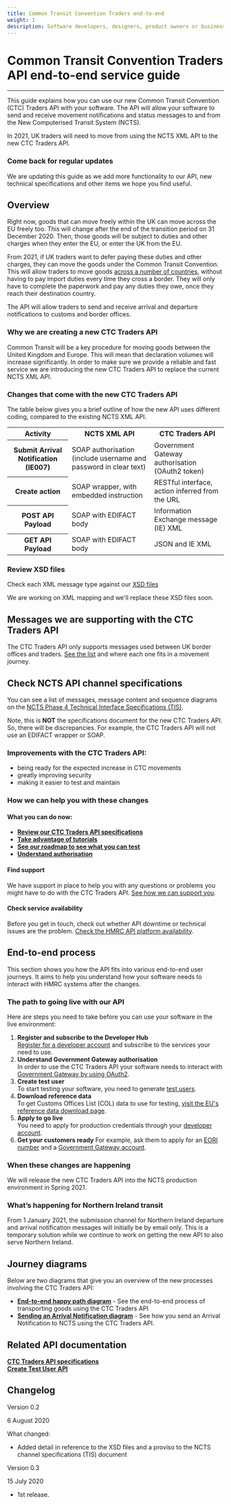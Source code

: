 ```yaml
---
title: Common Transit Convention Traders end-to-end
weight: 1
description: Software developers, designers, product owners or business analysts. Integrate your software with Common Transit Convention Traders API.
---
```


# Common Transit Convention Traders API end-to-end service guide

***

This guide explains how you can use our new Common Transit Convention (CTC) Traders API with your software. The API will allow your software to send and receive movement notifications and status messages to and from the New Computerised Transit System (NCTS).

In 2021, UK traders will need to move from using the NCTS XML API to the new CTC Traders API.


### Come back for regular updates

We are updating this guide as we add more functionality to our API, new technical specifications and other items we hope you find useful.



## Overview

Right now, goods that can move freely within the UK can move across the EU freely too. This will change after the end of the transition period on 31 December 2020. Then, those goods will be subject to duties and other charges when they enter the EU, or enter the UK from the EU.

From 2021, if UK traders want to defer paying these duties and other charges, they can move the goods under the Common Transit Convention. This will allow traders to move goods [across a number of countries](https://www.gov.uk/guidance/common-transit-convention-countries), without having to pay import duties every time they cross a border. They will only have to complete the paperwork and pay any duties they owe, once they reach their destination country.

The API will allow traders to send and receive arrival and departure notifications to customs and border offices.



### Why we are creating a new CTC Traders API

Common Transit will be a key procedure for moving goods between the United Kingdom and Europe. This will mean that declaration volumes will increase significantly. In order to make sure we provide a reliable and fast service we are introducing the new CTC Traders API to replace the current NCTS XML API.


### Changes that come with the new CTC Traders API

The table below gives you a brief outline of how the new API uses different coding, compared to the existing NCTS XML API.   

<table>
  <tr>
    <th>Activity</th>
    <th>NCTS XML API</th>
    <th>CTC Traders API</th>
  </tr>
  <tr>
    <th>Submit Arrival Notification (IE007)</th>
    <td>SOAP authorisation (include username and password in clear text)</td>
    <td>Government Gateway authorisation (OAuth2 token)</td>
  </tr>
  <tr>
    <th>Create action</th>
    <td>SOAP wrapper, with embedded instruction</td>
    <td>RESTful interface, action inferred from the URL</td>
  </tr>
  <tr>
    <th>POST API Payload</th>
    <td>SOAP with EDIFACT body</td>
    <td>Information Exchange message (IE) XML</td>
  </tr>
  <tr>
    <th>GET API Payload</th>
    <td>SOAP with EDIFACT body</td>
    <td>JSON and IE XML</td>
  </tr>
</table>

</body>
</html>


### Review XSD files

Check each XML message type against our [XSD files](https://github.com/hmrc/common-transit-convention-traders/tree/master/conf/xsd)

We are working on XML mapping and we'll replace these XSD files soon.  

## Messages we are supporting with the CTC Traders API

The CTC Traders API only supports messages used between UK border offices and traders. [See the list](/supported-messages.html) and where each one fits in a movement journey. 

##  Check NCTS API channel specifications

You can see a list of messages, message content and sequence diagrams on the [NCTS Phase 4 Technical Interface Specifications (TIS)](https://www.gov.uk/government/publications/new-computerised-transit-system-technical-specifications).       

Note, this is __NOT__ the specifications document for the new CTC Traders API.  So, there will be discrepancies. For example, the CTC Traders API will not use an EDIFACT wrapper or SOAP.





### Improvements with the CTC Traders API:  
* being ready for the expected increase in CTC movements  
* greatly improving security   
* making it easier to test and maintain      



### How we can help you with these changes

#### What you can do now:
- **[Review our CTC Traders API specifications](https://developer.service.hmrc.gov.uk/api-documentation/docs/api/service/common-transit-convention-traders/1.0)**
- **[Take advantage of tutorials](https://developer.service.hmrc.gov.uk/api-documentation/docs/tutorials)**
- **[See our roadmap to see what you can test](/roadmaps/common-transit-convention-traders-roadmap)**
- **[Understand authorisation](https://developer.service.hmrc.gov.uk/api-documentation/docs/authorisation)**

#### Find support

We have support in place to help you with any questions or problems you might have to do with the CTC Traders API. [See how we can support you]( https://developer.service.hmrc.gov.uk/guides/common-transit-convention-traders-service-guide/documentation/get-support.html).    


#### Check service availability

Before you get in touch, check out whether API downtime or technical issues are the problem. [Check the HMRC API platform availability](https://api-platform-status.production.tax.service.gov.uk).    



## End-to-end process

This section shows you how the API fits into various end-to-end user journeys. It aims to help you understand how your software needs to interact with HMRC systems after the changes.


### The path to going live with our API

Here are steps you need to take before you can use your software in the live environment:

1. **Register and subscribe to the Developer Hub**  
[Register for a developer account](https://developer.service.hmrc.gov.uk/developer/registration) and subscribe to the services your need to use.  
2. **Understand Government Gateway authorisation**    
In order to use the CTC Traders API your software needs to interact with [Government Gateway by using OAuth2](https://developer.service.hmrc.gov.uk/api-documentation/docs/authorisation).
3. **Create test user**    
To start testing your software, you need to generate [test users](https://developer.service.hmrc.gov.uk/api-test-user).
4. **Download reference data**   
To get Customs Offices List (COL) data to use for testing, [visit the EU's reference data download page](https://ec.europa.eu/taxation_customs/dds2/col/col_download_home.jsp?Lang=en).
5. **Apply to go live**     
You need to apply for production credentials through your [developer account](https://developer.service.hmrc.gov.uk/developer/registration).
6. **Get your customers ready**
For example, ask them to apply for an [EORI number](https://www.gov.uk/eori) and a [Government Gateway account](https://www.gov.uk/log-in-register-hmrc-online-services).




### When these changes are happening

We will release the new CTC Traders API into the NCTS production environment in Spring 2021.

### What’s happening for Northern Ireland transit

From 1 January 2021, the submission channel for Northern Ireland departure and arrival notification messages will initially be by email only. This is a temporary solution while we continue to work on getting the new API to also serve Northern Ireland.


## Journey diagrams

Below are two diagrams that give you an overview of the new processes involving the CTC Traders API:

- **[End-to-end happy path diagram](https://developer.service.hmrc.gov.uk/guides/common-transit-convention-traders-service-guide/documentation/end-to-end-happy-path.html)** - See the end-to-end process of transporting goods using the CTC Traders API
- **[Sending an Arrival Notification diagram](https://developer.service.hmrc.gov.uk/guides/common-transit-convention-traders-service-guide/documentation/arrivals-diagram.html)** - See how you send an Arrival Notification to NCTS using the CTC Traders API.   









## Related API documentation
<!--- Section owner: MTD Programme --->

  **[CTC Traders API specifications](https://developer.service.hmrc.gov.uk/api-documentation/docs/api/service/common-transit-convention-traders/1.0)**  
  **[Create Test User API](https://developer.service.hmrc.gov.uk/api-documentation/docs/api/service/api-platform-test-user/1.0)**

## Changelog
<!--- Section owner: MTD Programme --->

Version 0.2

6 August 2020

What changed:

- Added detail in reference to the XSD files and a proviso to the NCTS channel specifications (TIS) document

Version 0.3

15 July 2020

* 1st release.
